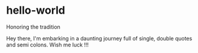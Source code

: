 # hello-world
Honoring the tradition

Hey there,
I'm embarking in a daunting journey full of single, double quotes and semi colons.
Wish me luck !!!

